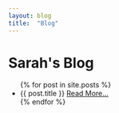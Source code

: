 ```yaml
---
layout: blog
title:  "Blog"
---
```


# Sarah's Blog
<ul>
  {% for post in site.posts %}
    <li>
      {{ post.title }}
      <a href="{{ post.url }}">Read More...</a>
    </li>
  {% endfor %}
</ul>
